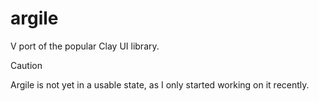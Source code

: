 # argile
V port of the popular Clay UI library.
> [!CAUTION]
> Argile is not yet in a usable state, as I only started working on it recently.
